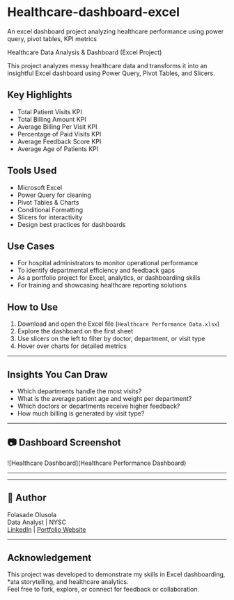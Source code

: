 # Healthcare-dashboard-excel
An excel dashboard project analyzing healthcare performance using power query, pivot tables, KPI metrics

Healthcare Data Analysis & Dashboard (Excel Project)

This project analyzes messy healthcare data and transforms it into an insightful Excel dashboard using Power Query, Pivot Tables, and Slicers.

## Key Highlights

- Total Patient Visits KPI
- Total Billing Amount KPI
- Average Billing Per Visit KPI
- Percentage of Paid Visits KPI
- Average Feedback Score KPI
- Average Age of Patients KPI

## Tools Used

- Microsoft Excel
- Power Query for cleaning
- Pivot Tables & Charts
- Conditional Formatting
- Slicers for interactivity
- Design best practices for dashboards

## Use Cases

- For hospital administrators to monitor operational performance
- To identify departmental efficiency and feedback gaps
- As a portfolio project for Excel, analytics, or dashboarding skills
- For training and showcasing healthcare reporting solutions

## How to Use

1. Download and open the Excel file (`Healthcare Performance Data.xlsx`)
2. Explore the dashboard on the first sheet
3. Use slicers on the left to filter by doctor, department, or visit type
4. Hover over charts for detailed metrics

---

## Insights You Can Draw

- Which departments handle the most visits?
- What is the average patient age and weight per department?
- Which doctors or departments receive higher feedback?
- How much billing is generated by visit type?


---

## 📷 Dashboard Screenshot

![Healthcare Dashboard](Healthcare Performance Dashboard)


---


---

## 🧑 Author

Folasade Olusola  
Data Analyst | NYSC  
[LinkedIn](#) | [Portfolio Website](#)

---

## Acknowledgement

This project was developed to demonstrate my skills in Excel dashboarding, *ata storytelling, and healthcare analytics.  
Feel free to fork, explore, or connect for feedback or collaboration.
